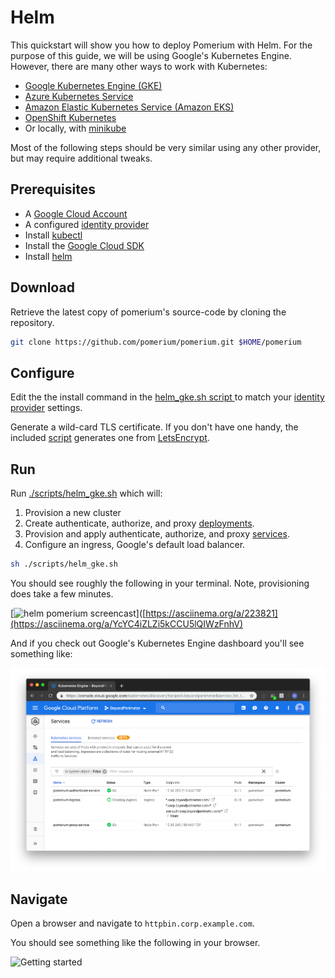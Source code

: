# Helm

This quickstart will show you how to deploy Pomerium with Helm. For the purpose of this guide, we will be using Google's Kubernetes Engine. However, there are many other ways to work with Kubernetes:

- [Google Kubernetes Engine (GKE)](https://cloud.google.com/kubernetes-engine/)
- [Azure Kubernetes Service](https://azure.microsoft.com/en-us/services/kubernetes-service/)
- [Amazon Elastic Kubernetes Service (Amazon EKS)](https://aws.amazon.com/eks/)
- [OpenShift Kubernetes](https://www.openshift.com/learn/topics/kubernetes/)
- Or locally, with [minikube](https://kubernetes.io/docs/setup/minikube/)

Most of the following steps should be very similar using any other provider, but may require additional tweaks. 


## Prerequisites

- A [Google Cloud Account](https://console.cloud.google.com/)
- A configured [identity provider]
- Install [kubectl](https://kubernetes.io/docs/tasks/tools/install-kubectl/)
- Install the [Google Cloud SDK](https://cloud.google.com/kubernetes-engine/docs/quickstart)
- Install [helm](https://helm.sh/docs/using_helm/)

## Download

Retrieve the latest copy of pomerium's source-code by cloning the repository.

```bash
git clone https://github.com/pomerium/pomerium.git $HOME/pomerium
```

## Configure

Edit the the install command in the [helm_gke.sh script ][./scripts/helm_gke.sh] to match your [identity provider] settings.


Generate a wild-card TLS certificate. If you don't have one handy, the included [script] generates one from [LetsEncrypt].

## Run

Run [./scripts/helm_gke.sh] which will:

1. Provision a new cluster
2. Create authenticate, authorize, and proxy [deployments](https://cloud.google.com/kubernetes-engine/docs/concepts/deployment).
3. Provision and apply authenticate, authorize, and proxy [services](https://cloud.google.com/kubernetes-engine/docs/concepts/service).
4. Configure an ingress, Google's default load balancer.

```bash
sh ./scripts/helm_gke.sh
```

You should see roughly the following in your terminal. Note, provisioning does take a few minutes.

[![helm pomerium screencast](https://asciinema.org/a/223821.svg)]([https://asciinema.org/a/223821](https://asciinema.org/a/YcYC4iZLZi5kCCU5lQIWzFnhV)

And if you check out Google's Kubernetes Engine dashboard you'll see something like:

![Google's Kubernetes Engine dashboard](./kubernetes-gke.png)

## Navigate

Open a browser and navigate to `httpbin.corp.example.com`.

You should see something like the following in your browser.

![Getting started](./get-started.gif)

[./scripts/helm_gke.sh]: ../docs/examples.html#google-kubernetes-engine
[example kubernetes files]: ../docs/examples.html#google-kubernetes-engine
[helloworld]: https://hub.docker.com/r/tutum/hello-world
[httpbin]: https://httpbin.org/
[identity provider]: ../docs/identity-providers.md
[letsencrypt]: https://letsencrypt.org/
[script]: https://github.com/pomerium/pomerium/blob/master/scripts/generate_wildcard_cert.sh
